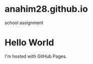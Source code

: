 # anahim28.github.io
school assignment 
<!DOCTYPE html>
<html>
<body>
<h1>Hello World</h1>
<p>I'm hosted with GitHub Pages. </p>
</body>
</html>
